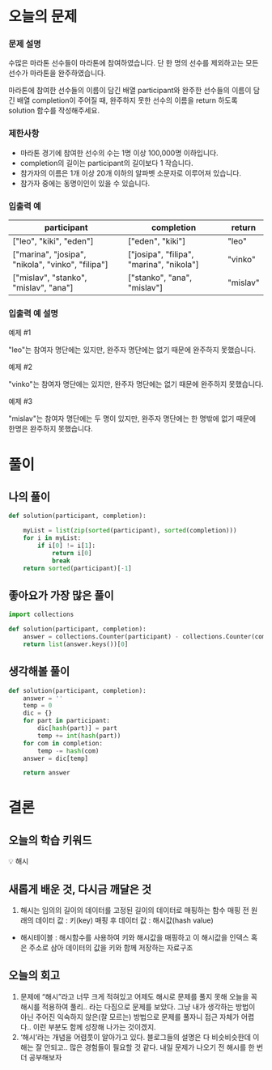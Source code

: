 # 오늘의 문제

### **문제 설명**

수많은 마라톤 선수들이 마라톤에 참여하였습니다. 단 한 명의 선수를 제외하고는 모든 선수가 마라톤을 완주하였습니다.

마라톤에 참여한 선수들의 이름이 담긴 배열 participant와 완주한 선수들의 이름이 담긴 배열 completion이 주어질 때, 완주하지 못한 선수의 이름을 return 하도록 solution 함수를 작성해주세요.

### 제한사항

- 마라톤 경기에 참여한 선수의 수는 1명 이상 100,000명 이하입니다.
- completion의 길이는 participant의 길이보다 1 작습니다.
- 참가자의 이름은 1개 이상 20개 이하의 알파벳 소문자로 이루어져 있습니다.
- 참가자 중에는 동명이인이 있을 수 있습니다.

### 입출력 예

| participant | completion | return |
| --- | --- | --- |
| ["leo", "kiki", "eden"] | ["eden", "kiki"] | "leo" |
| ["marina", "josipa", "nikola", "vinko", "filipa"] | ["josipa", "filipa", "marina", "nikola"] | "vinko" |
| ["mislav", "stanko", "mislav", "ana"] | ["stanko", "ana", "mislav"] | "mislav" |

### 입출력 예 설명

예제 #1

"leo"는 참여자 명단에는 있지만, 완주자 명단에는 없기 때문에 완주하지 못했습니다.

예제 #2

"vinko"는 참여자 명단에는 있지만, 완주자 명단에는 없기 때문에 완주하지 못했습니다.

예제 #3

"mislav"는 참여자 명단에는 두 명이 있지만, 완주자 명단에는 한 명밖에 없기 때문에 한명은 완주하지 못했습니다.

# 풀이

## 나의 풀이

```python
def solution(participant, completion):

    myList = list(zip(sorted(participant), sorted(completion)))
    for i in myList:
        if i[0] != i[1]:
            return i[0]
            break
    return sorted(participant)[-1]
```

## 좋아요가 가장 많은 풀이

```python
import collections

def solution(participant, completion):
    answer = collections.Counter(participant) - collections.Counter(completion)
    return list(answer.keys())[0]
```

## 생각해볼 풀이

```python
def solution(participant, completion):
    answer = ''
    temp = 0
    dic = {}
    for part in participant:
        dic[hash(part)] = part
        temp += int(hash(part))
    for com in completion:
        temp -= hash(com)
    answer = dic[temp]

    return answer
```

# 결론

## 오늘의 학습 키워드

<aside>
💡 해시

</aside>

## 새롭게 배운 것, 다시금 깨달은 것

1. 해시는 임의의 길이의 데이터를 고정된 길이의 데이터로 매핑하는 함수
매핑 전 원래의 데이터 값 : 키(key)
매핑 후 데이터 값            : 해시값(hash value)
- 해시테이블 : 해시함수를 사용하여 키와 해시값을 매핑하고 이 해시값을 인덱스 혹은 주소로 삼아 데이터의 값을 키와 함께 저장하는 자료구조

## 오늘의 회고

1. 문제에 “해시”라고 너무 크게 적혀있고 어제도 해시로 문제를 풀지 못해 오늘을 꼭 해시를 적용하여 풀리.. 라는 다짐으로 문제를 보았다. 그냥 내가 생각하는 방법이 아닌 주어진 익숙하지 않은(잘 모르는) 방법으로 문제를 풀자니 접근 자체가 어렵다.. 이런 부분도 함께 성장해 나가는 것이겠지.
2. ‘해시’라는 개념을 어렴풋이 알아가고 있다. 블로그들의 설명은 다 비슷비슷한데 이해는 잘 안되고.. 많은 경험들이 필요할 것 같다. 내일 문제가 나오기 전 해시를 한 번 더 공부해보자